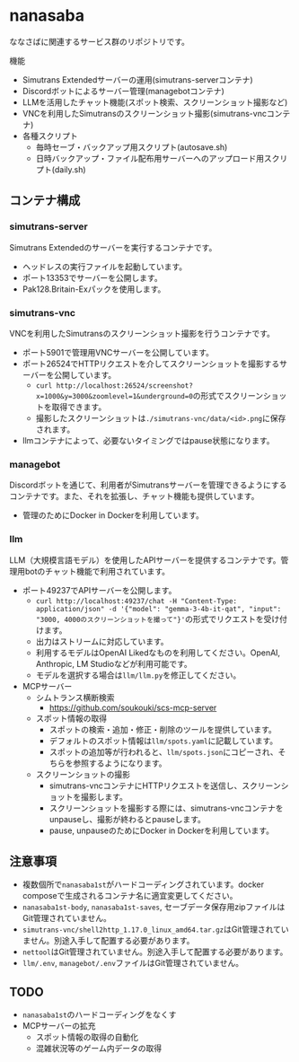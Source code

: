 # nanasaba

ななさばに関連するサービス群のリポジトリです。

機能
- Simutrans Extendedサーバーの運用(simutrans-serverコンテナ)
- Discordボットによるサーバー管理(managebotコンテナ)
- LLMを活用したチャット機能(スポット検索、スクリーンショット撮影など)
- VNCを利用したSimutransのスクリーンショット撮影(simutrans-vncコンテナ)
- 各種スクリプト
  - 毎時セーブ・バックアップ用スクリプト(autosave.sh)
  - 日時バックアップ・ファイル配布用サーバーへのアップロード用スクリプト(daily.sh)

## コンテナ構成

### simutrans-server

Simutrans Extendedのサーバーを実行するコンテナです。

- ヘッドレスの実行ファイルを起動しています。
- ポート13353でサーバーを公開します。
- Pak128.Britain-Exパックを使用します。

### simutrans-vnc

VNCを利用したSimutransのスクリーンショット撮影を行うコンテナです。

- ポート5901で管理用VNCサーバーを公開しています。
- ポート26524でHTTPリクエストを介してスクリーンショットを撮影するサーバーを公開しています。
  - `curl http://localhost:26524/screenshot?x=1000&y=3000&zoomlevel=1&underground=0`の形式でスクリーンショットを取得できます。
  - 撮影したスクリーンショットは`./simutrans-vnc/data/<id>.png`に保存されます。
- llmコンテナによって、必要ないタイミングではpause状態になります。

### managebot

Discordボットを通じて、利用者がSimutransサーバーを管理できるようにするコンテナです。また、それを拡張し、チャット機能も提供しています。

- 管理のためにDocker in Dockerを利用しています。

### llm

LLM（大規模言語モデル）を使用したAPIサーバーを提供するコンテナです。管理用botのチャット機能で利用されています。

- ポート49237でAPIサーバーを公開します。
  - `curl http://localhost:49237/chat -H "Content-Type: application/json" -d '{"model": "gemma-3-4b-it-qat", "input": "3000, 4000のスクリーンショットを撮って"}'`の形式でリクエストを受け付けます。
  - 出力はストリームに対応しています。
  - 利用するモデルはOpenAI Likedなものを利用してください。OpenAI, Anthropic, LM Studioなどが利用可能です。
  - モデルを選択する場合は`llm/llm.py`を修正してください。
- MCPサーバー
  - シムトランス横断検索
    - https://github.com/soukouki/scs-mcp-server
  - スポット情報の取得
    - スポットの検索・追加・修正・削除のツールを提供しています。
    - デフォルトのスポット情報は`llm/spots.yaml`に記載しています。
    - スポットの追加等が行われると、`llm/spots.json`にコピーされ、そちらを参照するようになります。
  - スクリーンショットの撮影
    - simutrans-vncコンテナにHTTPリクエストを送信し、スクリーンショットを撮影します。
    - スクリーンショットを撮影する際には、simutrans-vncコンテナをunpauseし、撮影が終わるとpauseします。
    - pause, unpauseのためにDocker in Dockerを利用しています。

## 注意事項

- 複数個所で`nanasaba1st`がハードコーディングされています。docker composeで生成されるコンテナ名に適宜変更してください。
- `nanasaba1st-body`, `nanasaba1st-saves`, セーブデータ保存用zipファイルはGit管理されていません。
- `simutrans-vnc/shell2http_1.17.0_linux_amd64.tar.gz`はGit管理されていません。別途入手して配置する必要があります。
- `nettool`はGit管理されていません。別途入手して配置する必要があります。
- `llm/.env`, `managebot/.env`ファイルはGit管理されていません。

## TODO

- `nanasaba1st`のハードコーディングをなくす
- MCPサーバーの拡充
  - スポット情報の取得の自動化
  - 混雑状況等のゲーム内データの取得
